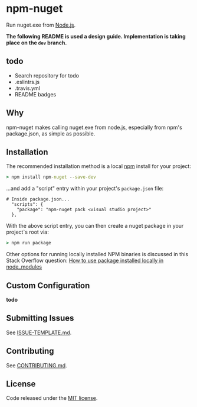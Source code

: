 # npm-nuget

Run nuget.exe from [Node.js](https://nodejs.org/).

**The following README is used a design guide. Implementation is taking place on the `dev` branch.**

## todo

- Search repository for todo
- .eslintrs.js
- .travis.yml
- README badges

## Why

npm-nuget makes calling nuget.exe from node.js, especially from npm's package.json, as simple as possible.
 
## Installation

The recommended installation method is a local [npm](https://www.npmjs.com/) install for your project:

```cmd
> npm install npm-nuget --save-dev
```

...and add a "script" entry within your project's `package.json` file:

```
# Inside package.json...
  "scripts": {    
    "package": "npm-nuget pack <visual studio project>"
  },
```

With the above script entry, you can then create a nuget package in your project`s root via:

```cmd
> npm run package
```

Other options for running locally installed NPM binaries is discussed in this Stack Overflow question: [How to use package installed locally in node_modules](http://stackoverflow.com/q/9679932)

## Custom Configuration

**todo**

## Submitting Issues

See [ISSUE-TEMPLATE.md](./ISSUE-TEMPLATE.MD).

## Contributing

See [CONTRIBUTING.md](./CONTRIBUTING.MD).

## License

Code released under the [MIT license](./LICENSE).
